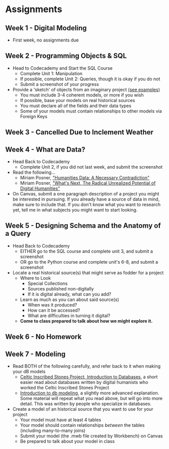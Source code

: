 # Assignments

## Week 1 - Digital Modeling
* First week, no assignments due

## Week 2 - Programming Objects & SQL
* Head to Codecademy and Start the SQL Course
    * Complete Unit 1: Manipulation
    * If possible, complete Unit 2: Queries, though it is okay if you do not
    * Submit a screenshot of your progress
* Provide a 'sketch' of objects from an imaginary project [(see examples)](examples.md)
    * You must include 3-4 coherent models, or more if you wish
    * If possible, base your models on real historical sources
    * You must declare all of the fields and their data types
    * Some of your models must contain relationships to other models via Foreign Keys

## Week 3 - Cancelled Due to Inclement Weather

## Week 4 - What are Data?
* Head Back to Codecademy
    * Complete Unit 2, if you did not last week, and submit the screenshot
* Read the following...
    - Miriam Posner, ["Humanities Data: A Necessary Contradiction"](http://miriamposner.com/blog/humanities-data-a-necessary-contradiction)
    - Miriam Posner, ["What's Next, The Radical Unrealized Potential of Digital Humanities"](http://miriamposner.com/blog/whats-next-the-radical-unrealized-potential-of-digital-humanities)
* On Canvas, submit a one paragraph description of a project you might be interested in pursuing. If you already have a source of data in mind, make sure to include that. If you don't know what you want to research yet, tell me in what subjects you might want to start looking.

## Week 5 - Designing Schema and the Anatomy of a Query
* Head Back to Codecademy
    * EITHER go to the SQL course and complete unit 3, and submit a screenshot
    * OR go to the Python course and complete unit's 6-8, and submit a screenshot
* Locate a real historical source(s) that might serve as fodder for a project
    * Where to Look
        * Special Collections
        * Sources published non-digitally
        * If it is digital already, what can you add?
    * Learn as much as you can about said source(s)
        * When was it produced?
        * How can it be accessed?
        * What are difficulties in turning it digital?
    * **Come to class prepared to talk about how we might explore it.**

## Week 6 - No Homework

## Week 7 - Modeling
* Read BOTH of the following carefully, and refer back to it when making your dB models
    * [Celtic Inscribed Stones Project, Introduction to Databases](http://www.ucl.ac.uk/archaeology/cisp/database/manual/node1.html), a short easier read about databases written by digital humanists who worked the Celtic Inscribed Stones Project
    * [Introduction to db modeling](http://datanamic.com/support/lt-dez005-introduction-db-modeling.html), a slightly more advanced explanation. Some material will repeat what you read above, but will go into more detail. This was written by people who specialize in databases.
* Create a model of an historical source that you want to use for your project
    * Your model must have at least 4 tables
    * Your model should contain relationships *between* the tables (including many-to-many joins)
    * Submit your model (the .mwb file created by Workbench) on Canvas
    * Be prepared to talk about your model in class
